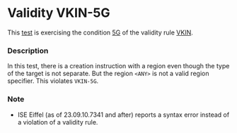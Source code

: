 # Validity VKIN-5G

This [test](.) is exercising the condition [5G](../Readme.md) of the validity rule [VKIN](../../vkin/Readme.md).

### Description

In this test, there is a creation instruction with a region even though the type of the target is not separate. But the region `<ANY>` is not a valid region specifier. This violates `VKIN-5G`.

### Note

* ISE Eiffel (as of 23.09.10.7341 and after) reports a syntax error instead of a violation of a validity rule.
